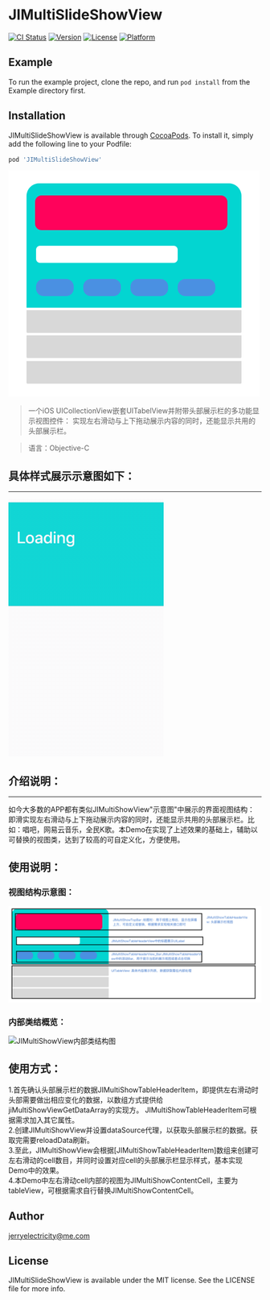 # JIMultiSlideShowView

[![CI Status](https://img.shields.io/travis/jerryelectricity@me.com/JIMultiSlideShowView.svg?style=flat)](https://travis-ci.org/jerryelectricity@me.com/JIMultiSlideShowView)
[![Version](https://img.shields.io/cocoapods/v/JIMultiSlideShowView.svg?style=flat)](https://cocoapods.org/pods/JIMultiSlideShowView)
[![License](https://img.shields.io/cocoapods/l/JIMultiSlideShowView.svg?style=flat)](https://cocoapods.org/pods/JIMultiSlideShowView)
[![Platform](https://img.shields.io/cocoapods/p/JIMultiSlideShowView.svg?style=flat)](https://cocoapods.org/pods/JIMultiSlideShowView)

## Example

To run the example project, clone the repo, and run `pod install` from the Example directory first.


## Installation

JIMultiSlideShowView is available through [CocoaPods](https://cocoapods.org). To install
it, simply add the following line to your Podfile:

```ruby
pod 'JIMultiSlideShowView'
```

![JIMultiShowViewIcon](https://github.com/JerryIce/JIMultiSlideShowView/blob/main/Example/JIMultiSlideShowView/JIMultiShowViewIcon.png)

>一个iOS UICollectionView嵌套UITabelView并附带头部展示栏的多功能显示视图控件： 实现左右滑动与上下拖动展示内容的同时，还能显示共用的头部展示栏。

>语言：Objective-C

## 具体样式展示示意图如下：
***
![JIMultiShowView功能示意图](https://github.com/JerryIce/JIMultiSlideShowView/blob/main/Example/JIMultiSlideShowView/JIMultiShowViewDemoDiagram.gif)

## 介绍说明：
***
如今大多数的APP都有类似JIMultiShowView"示意图"中展示的界面视图结构：即滑实现左右滑动与上下拖动展示内容的同时，还能显示共用的头部展示栏。比如：唱吧，网易云音乐，全民K歌。本Demo在实现了上述效果的基础上，辅助以可替换的视图类，达到了较高的可自定义化，方便使用。

## 使用说明：

### 视图结构示意图：
![JIMultiShowView视图结构示意图](https://github.com/JerryIce/JIMultiSlideShowView/blob/main/Example/JIMultiSlideShowView/JIMultiShowViewCompositionDiagram.png)

### 内部类结概览：
![JIMultiShowView内部类结构图](https://github.com/JerryIce/JIMultiSlideShowView/blobmain/Example/JIMultiSlideShowView/JIMultiShowViewClassDiagram.png)

## 使用方式：
1.首先确认头部展示栏的数据JIMultiShowTableHeaderItem，即提供左右滑动时头部需要做出相应变化的数据，以数组方式提供给jiMultiShowViewGetDataArray的实现方。
JIMultiShowTableHeaderItem可根据需求加入其它属性。  
2.创建JIMultiShowView并设置dataSource代理，以获取头部展示栏的数据。获取完需要reloadData刷新。  
3.至此，JIMultiShowView会根据[JIMultiShowTableHeaderItem]数组来创建可左右滑动的cell数目，并同时设置对应cell的头部展示栏显示样式，基本实现Demo中的效果。  
4.本Demo中左右滑动cell内部的视图为JIMultiShowContentCell，主要为tableView，可根据需求自行替换JIMultiShowContentCell。

## Author

jerryelectricity@me.com

## License

JIMultiSlideShowView is available under the MIT license. See the LICENSE file for more info.
